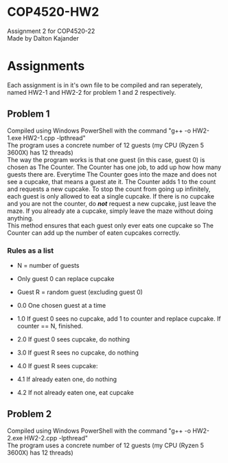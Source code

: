 # COP4520-HW2
Assignment 2 for COP4520-22 <br/>
Made by Dalton Kajander

# Assignments
Each assignment is in it's own file to be compiled and ran seperately, named HW2-1 and HW2-2 for problem 1 and 2 respectively. <br>

## Problem 1
Compiled using Windows PowerShell with the command "g++ -o HW2-1.exe HW2-1.cpp -lpthread" <br>
The program uses a concrete number of 12 guests (my CPU (Ryzen 5 3600X) has 12 threads) <br>
The way the program works is that one guest (in this case, guest 0) is chosen as The Counter. The Counter has one job, to add up how how many guests there are. Everytime The Counter goes into the maze and does not see a cupcake, that means a guest ate it. The Counter adds 1 to the count and requests a new cupcake. To stop the count from going up infinitely, each guest is only allowed to eat a single cupcake. If there is no cupcake and you are not the counter, do ***not*** request a new cupcake, just leave the maze. If you already ate a cupcake, simply leave the maze without doing anything. <br>
This method ensures that each guest only ever eats one cupcake so The Counter can add up the number of eaten cupcakes correctly. <br>
### Rules as a list
- N = number of guests
- Only guest 0 can replace cupcake
- Guest R = random guest (excluding guest 0)

- 0.0 One chosen guest at a time
- 1.0 If guest 0 sees no cupcake, add 1 to counter and replace cupcake. If counter == N, finished. 
- 2.0 If guest 0 sees cupcake, do nothing
- 3.0 If guest R sees no cupcake, do nothing
- 4.0 If guest R sees cupcake:
- 4.1 If already eaten one, do nothing
- 4.2 If not already eaten one, eat cupcake



## Problem 2
Compiled using Windows PowerShell with the command "g++ -o HW2-2.exe HW2-2.cpp -lpthread" <br>
The program uses a concrete number of 12 guests (my CPU (Ryzen 5 3600X) has 12 threads) <br>